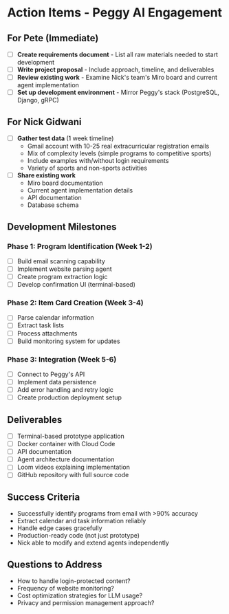 # Action Items - Peggy AI Engagement

## For Pete (Immediate)
- [ ] **Create requirements document** - List all raw materials needed to start development
- [ ] **Write project proposal** - Include approach, timeline, and deliverables
- [ ] **Review existing work** - Examine Nick's team's Miro board and current agent implementation
- [ ] **Set up development environment** - Mirror Peggy's stack (PostgreSQL, Django, gRPC)

## For Nick Gidwani
- [ ] **Gather test data** (1 week timeline)
  - Gmail account with 10-25 real extracurricular registration emails
  - Mix of complexity levels (simple programs to competitive sports)
  - Include examples with/without login requirements
  - Variety of sports and non-sports activities
- [ ] **Share existing work**
  - Miro board documentation
  - Current agent implementation details
  - API documentation
  - Database schema

## Development Milestones

### Phase 1: Program Identification (Week 1-2)
- [ ] Build email scanning capability
- [ ] Implement website parsing agent
- [ ] Create program extraction logic
- [ ] Develop confirmation UI (terminal-based)

### Phase 2: Item Card Creation (Week 3-4)
- [ ] Parse calendar information
- [ ] Extract task lists
- [ ] Process attachments
- [ ] Build monitoring system for updates

### Phase 3: Integration (Week 5-6)
- [ ] Connect to Peggy's API
- [ ] Implement data persistence
- [ ] Add error handling and retry logic
- [ ] Create production deployment setup

## Deliverables
- [ ] Terminal-based prototype application
- [ ] Docker container with Cloud Code
- [ ] API documentation
- [ ] Agent architecture documentation
- [ ] Loom videos explaining implementation
- [ ] GitHub repository with full source code

## Success Criteria
- Successfully identify programs from email with >90% accuracy
- Extract calendar and task information reliably
- Handle edge cases gracefully
- Production-ready code (not just prototype)
- Nick able to modify and extend agents independently

## Questions to Address
- How to handle login-protected content?
- Frequency of website monitoring?
- Cost optimization strategies for LLM usage?
- Privacy and permission management approach?